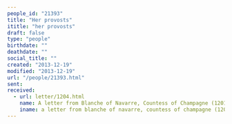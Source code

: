 ```yaml
---
people_id: "21393"
title: "Her provosts"
ititle: "her provosts"
draft: false
type: "people"
birthdate: ""
deathdate: ""
social_title: ""
created: "2013-12-19"
modified: "2013-12-19"
url: "/people/21393.html"
sent:
received:
  - url: letter/1204.html
    name: A letter from Blanche of Navarre, Countess of Champagne (1201, August 28.)
    iname: a letter from blanche of navarre, countess of champagne (1201, august 28.)
---
```

